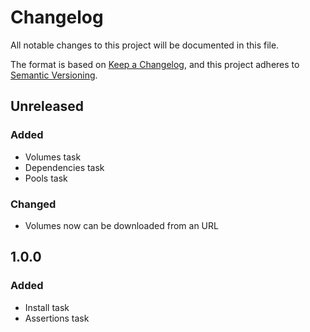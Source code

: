 # Changelog
All notable changes to this project will be documented in this file.

The format is based on [Keep a Changelog](https://keepachangelog.com/en/1.0.0/),
and this project adheres to [Semantic Versioning](https://semver.org/spec/v2.0.0.html).


## Unreleased
### Added
- Volumes task
- Dependencies task
- Pools task

### Changed
- Volumes now can be downloaded from an URL


## 1.0.0
### Added
- Install task
- Assertions task
